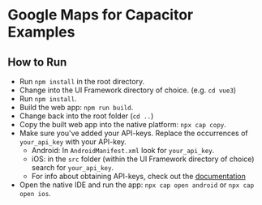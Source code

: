 # Google Maps for Capacitor Examples

## How to Run

- Run `npm install` in the root directory.
- Change into the UI Framework directory of choice. (e.g. `cd vue3`)
- Run `npm install`.
- Build the web app: `npm run build`.
- Change back into the root folder (`cd ..`)
- Copy the built web app into the native platform: `npx cap copy`.
- Make sure you've added your API-keys. Replace the occurrences of `your_api_key` with your API-key.
  - Android: In `AndroidManifest.xml` look for `your_api_key`.
  - iOS: in the `src` folder (within the UI Framework directory of choice) search for `your_api_key`.
  - For info about obtaining API-keys, check out the [documentation](https://capacitor-community.github.io/google-maps/#/getting-started/installation?id=obtain-api-keys)
- Open the native IDE and run the app: `npx cap open android` or `npx cap open ios`.
